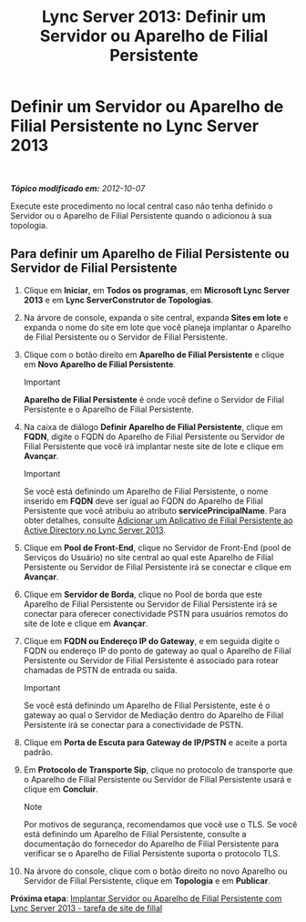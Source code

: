 ﻿---
title: 'Lync Server 2013: Definir um Servidor ou Aparelho de Filial Persistente'
TOCTitle: Definir um Servidor ou Aparelho de Filial Persistente
ms:assetid: 1f49cfbe-30b3-4600-af15-47cb2f58d18a
ms:mtpsurl: https://technet.microsoft.com/pt-br/library/Gg398280(v=OCS.15)
ms:contentKeyID: 49306087
ms.date: 05/19/2016
mtps_version: v=OCS.15
ms.translationtype: HT
---

# Definir um Servidor ou Aparelho de Filial Persistente no Lync Server 2013

 

_**Tópico modificado em:** 2012-10-07_

Execute este procedimento no local central caso não tenha definido o Servidor ou o Aparelho de Filial Persistente quando o adicionou à sua topologia.

## Para definir um Aparelho de Filial Persistente ou Servidor de Filial Persistente

1.  Clique em **Iniciar**, em **Todos os programas**, em **Microsoft Lync Server 2013** e em **Lync ServerConstrutor de Topologias**.

2.  Na árvore de console, expanda o site central, expanda **Sites em lote** e expanda o nome do site em lote que você planeja implantar o Aparelho de Filial Persistente ou o Servidor de Filial Persistente.

3.  Clique com o botão direito em **Aparelho de Filial Persistente** e clique em **Novo Aparelho de Filial Persistente**.
    
    > [!IMPORTANT]  
    > <strong>Aparelho de Filial Persistente</strong> é onde você define o Servidor de Filial Persistente e o Aparelho de Filial Persistente.

4.  Na caixa de diálogo **Definir Aparelho de Filial Persistente**, clique em **FQDN**, digite o FQDN do Aparelho de Filial Persistente ou Servidor de Filial Persistente que você irá implantar neste site de lote e clique em **Avançar**.
    
    > [!IMPORTANT]  
    > Se você está definindo um Aparelho de Filial Persistente, o nome inserido em <strong>FQDN</strong> deve ser igual ao FQDN do Aparelho de Filial Persistente que você atribuiu ao atributo <strong>servicePrincipalName</strong>. Para obter detalhes, consulte <a href="lync-server-2013-add-a-survivable-branch-appliance-to-active-directory.md">Adicionar um Aplicativo de Filial Persistente ao Active Directory no Lync Server 2013</a>.

5.  Clique em **Pool de Front-End**, clique no Servidor de Front-End (pool de Serviços do Usuário) no site central ao qual este Aparelho de Filial Persistente ou Servidor de Filial Persistente irá se conectar e clique em **Avançar**.

6.  Clique em **Servidor de Borda**, clique no Pool de borda que este Aparelho de Filial Persistente ou Servidor de Filial Persistente irá se conectar para oferecer conectividade PSTN para usuários remotos do site de lote e clique em **Avançar**.

7.  Clique em **FQDN ou Endereço IP do Gateway**, e em seguida digite o FQDN ou endereço IP do ponto de gateway ao qual o Aparelho de Filial Persistente ou Servidor de Filial Persistente é associado para rotear chamadas de PSTN de entrada ou saída.
    
    > [!IMPORTANT]  
    > Se você está definindo um Aparelho de Filial Persistente, este é o gateway ao qual o Servidor de Mediação dentro do Aparelho de Filial Persistente irá se conectar para a conectividade de PSTN.

8.  Clique em **Porta de Escuta para Gateway de IP/PSTN** e aceite a porta padrão.

9.  Em **Protocolo de Transporte Sip**, clique no protocolo de transporte que o Aparelho de Filial Persistente ou Servidor de Filial Persistente usará e clique em **Concluir**.
    
    > [!NOTE]  
    > Por motivos de segurança, recomendamos que você use o TLS. Se você está definindo um Aparelho de Filial Persistente, consulte a documentação do fornecedor do Aparelho de Filial Persistente para verificar se o Aparelho de Filial Persistente suporta o protocolo TLS.

10. Na árvore do console, clique com o botão direito no novo Aparelho ou Servidor de Filial Persistente, clique em **Topologia** e em **Publicar**.

**Próxima etapa**: [Implantar Servidor ou Aparelho de Filial Persistente com Lync Server 2013 - tarefa de site de filial](lync-server-2013-deploy-a-survivable-branch-appliance-or-server-branch-site-task.md)

